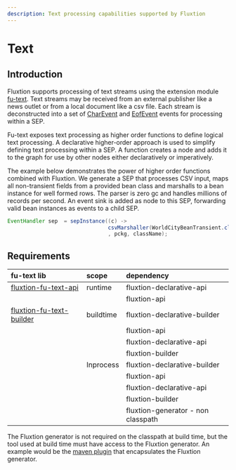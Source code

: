 ```yaml
---
description: Text processing capabilities supported by Fluxtion
---
```


# Text

## Introduction

Fluxtion supports processing of text streams using the extension module [fu-text](https://github.com/v12technology/fluxtion/tree/master/extensions/fu-text). Text streams may be received from an external publisher like a news outlet or from a local document like a csv file. Each stream is deconstructed into a set of [CharEvent](https://github.com/v12technology/fluxtion/blob/master/extensions/fu-text/api/src/main/java/com/fluxtion/ext/futext/api/event/CharEvent.java) and [EofEvent](https://github.com/v12technology/fluxtion/blob/master/extensions/fu-text/api/src/main/java/com/fluxtion/ext/futext/api/event/EofEvent.java) events for processing within a SEP.

Fu-text exposes text processing as higher order functions to define logical text processing. A declarative higher-order approach is used to simplify defining text processing within a SEP.  A function creates a node and adds it to the graph for use by other nodes either declaratively or imperatively.

The example below demonstrates the power of higher order functions combined with Fluxtion. We generate a SEP that processes CSV input, maps all non-transient fields from a provided bean class and marshalls to a bean instance for well formed rows. The parser is zero gc and handles millions of records per second. An event sink is added as node to this SEP, forwarding valid bean instances as events to a child SEP.

```java
EventHandler sep  = sepInstance((c) -> 
                                csvMarshaller(WorldCityBeanTransient.class).build()
                                , pckg, className);
```



## Requirements

| fu-text lib | scope | dependency |
| :--- | :--- | :--- |
| [fluxtion-fu-text-api](https://github.com/v12technology/fluxtion/tree/master/extensions/fu-text/api) | runtime | fluxtion-declarative-api |
|  |  | fluxtion-api |
| [fluxtion-fu-text-builder](https://github.com/v12technology/fluxtion/tree/master/extensions/fu-text/builder/src/main/java/com/fluxtion/ext/futext/builder) | buildtime | fluxtion-declarative-builder |
|  |  | fluxtion-api |
|  |  | fluxtion-declarative-api |
|  |  | fluxtion-builder |
|  | Inprocess | fluxtion-declarative-builder |
|  |  | fluxtion-api |
|  |  | fluxtion-declarative-api |
|  |  | fluxtion-builder |
|  |  | fluxtion-generator - non classpath |

The Fluxtion generator is not required on the classpath at build time, but the tool used at build time must have access to the Fluxtion generator. An example would be the [maven plugin](../../tools/maven-plugin.md) that encapsulates the Fluxtion generator.



